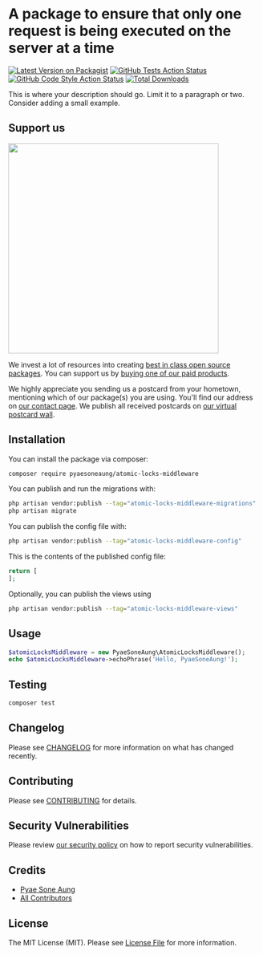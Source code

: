 # A package to ensure that only one request is being executed on the server at a time

[![Latest Version on Packagist](https://img.shields.io/packagist/v/pyaesoneaung/atomic-locks-middleware.svg?style=flat-square)](https://packagist.org/packages/pyaesoneaung/atomic-locks-middleware)
[![GitHub Tests Action Status](https://img.shields.io/github/actions/workflow/status/pyaesoneaung/atomic-locks-middleware/run-tests.yml?branch=main&label=tests&style=flat-square)](https://github.com/pyaesoneaung/atomic-locks-middleware/actions?query=workflow%3Arun-tests+branch%3Amain)
[![GitHub Code Style Action Status](https://img.shields.io/github/actions/workflow/status/pyaesoneaung/atomic-locks-middleware/fix-php-code-style-issues.yml?branch=main&label=code%20style&style=flat-square)](https://github.com/pyaesoneaung/atomic-locks-middleware/actions?query=workflow%3A"Fix+PHP+code+style+issues"+branch%3Amain)
[![Total Downloads](https://img.shields.io/packagist/dt/pyaesoneaung/atomic-locks-middleware.svg?style=flat-square)](https://packagist.org/packages/pyaesoneaung/atomic-locks-middleware)

This is where your description should go. Limit it to a paragraph or two. Consider adding a small example.

## Support us

[<img src="https://github-ads.s3.eu-central-1.amazonaws.com/atomic-locks-middleware.jpg?t=1" width="419px" />](https://spatie.be/github-ad-click/atomic-locks-middleware)

We invest a lot of resources into creating [best in class open source packages](https://spatie.be/open-source). You can support us by [buying one of our paid products](https://spatie.be/open-source/support-us).

We highly appreciate you sending us a postcard from your hometown, mentioning which of our package(s) you are using. You'll find our address on [our contact page](https://spatie.be/about-us). We publish all received postcards on [our virtual postcard wall](https://spatie.be/open-source/postcards).

## Installation

You can install the package via composer:

```bash
composer require pyaesoneaung/atomic-locks-middleware
```

You can publish and run the migrations with:

```bash
php artisan vendor:publish --tag="atomic-locks-middleware-migrations"
php artisan migrate
```

You can publish the config file with:

```bash
php artisan vendor:publish --tag="atomic-locks-middleware-config"
```

This is the contents of the published config file:

```php
return [
];
```

Optionally, you can publish the views using

```bash
php artisan vendor:publish --tag="atomic-locks-middleware-views"
```

## Usage

```php
$atomicLocksMiddleware = new PyaeSoneAung\AtomicLocksMiddleware();
echo $atomicLocksMiddleware->echoPhrase('Hello, PyaeSoneAung!');
```

## Testing

```bash
composer test
```

## Changelog

Please see [CHANGELOG](CHANGELOG.md) for more information on what has changed recently.

## Contributing

Please see [CONTRIBUTING](CONTRIBUTING.md) for details.

## Security Vulnerabilities

Please review [our security policy](../../security/policy) on how to report security vulnerabilities.

## Credits

- [Pyae Sone Aung](https://github.com/PyaeSoneAungRgn)
- [All Contributors](../../contributors)

## License

The MIT License (MIT). Please see [License File](LICENSE.md) for more information.
